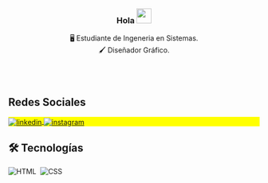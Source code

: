 <h3 align="center">Hola <img src="https://raw.githubusercontent.com/kaueMarques/kaueMarques/master/hi.gif" height="30px"> </h3>

<p align="center">
🖥️ Estudiante de Ingeneria en Sistemas. <br>
🖌️ Diseñador Gráfico.
</p>
<br><br>


## Redes Sociales 

<p align="left" style="background:yellow">

<a href="https://www.linkedin.com/in/kevinramirezz/" target="_blank">
  <img align="center" src="https://img.shields.io/badge/-Linkedin-05122A?style=flat&logo=linkedin" alt="linkedin"/>
</a>
<a href="https://www.instagram.com/devramirezz/" target="_blank">
 <img align="center" src="https://img.shields.io/badge/-Instagram-05122A?style=flat&logo=instagram" alt="instagram"/>
</a>
  
</p>

## 🛠 Tecnologías


  
![HTML](https://img.shields.io/badge/-HTML-05122A?style=flat&logo=HTML5)&nbsp;
![CSS](https://img.shields.io/badge/-CSS-05122A?style=flat&logo=CSS3&logoColor=1572B6)&nbsp;


<br><br>
